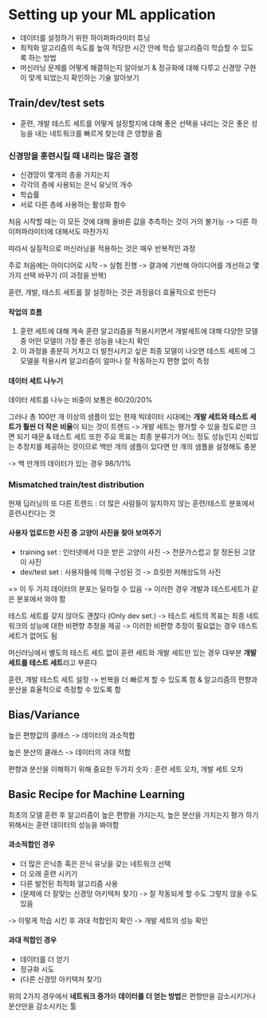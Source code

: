 # Setting up your ML application

- 데이터를 설정하기 위한 하이퍼파라미터 튜닝
- 최적화 알고리즘의 속도를 높여 적당한 시간 안에 학습 알고리즘이 학습할 수 있도록 하는 방법
- 머신러닝 문제를 어떻게 해결하는지  알아보기 & 정규화에 대해 다루고 신경망 구현이 맞게 되었는지 확인하는 기술 알아보기

## Train/dev/test sets

- 훈련, 개발 테스트 세트를 어떻게 설정할지에 대해 좋은 선택을 내리는 것은 좋은 성능을 내는 네트워크를 빠르게 찾는데 큰 영향을 줌

### 신경망을 훈련시킬 때 내리는 많은 결정

- 신경망이 몇개의 층을 가지는지
- 각각의 층에 사용되는 은닉 유닛의 개수
- 학습률
- 서로 다른 층에 사용하는 활성화 함수

처음 시작할 때는 이 모든 것에 대해 올바른 값을 추측하는 것이 거의 불가능 -> 다른 하이퍼파라미터에 대해서도 마찬가지

따라서 실질적으로 머신러닝을 적용하는 것은 매우 반복적인 과정

주로 처음에는 아이디어로 시작 -> 실험 진행 -> 결과에 기반해 아이디어를 개선하고 몇가지 선택 바꾸기 (이 과정을 반복)

훈련, 개발, 테스트 세트를 잘 설정하는 것은 과정을더 효율적으로 만든다

#### 작업의 흐름

1. 훈련 세트에 대해 계속 훈련 알고리즘을 적용시키면서 개발세트에 대해 다양한 모델 중 어떤 모델이 가장 좋은 성능을 내는지 확인
2. 이 과정을 충분히 거치고 더 발전시키고 싶은 최종 모델이 나오면 테스트 세트에 그 모델을 적용시켜 알고리즘이 얼마나 잘 작동하는지 편향 없이 측정

#### 데이터 세트 나누기

데이터 세트를 나누는 비중이 보통은 60/20/20%

그러나 총 100만 개 이상의 샘플이 있는 현재 빅데이터 시대에는 **개발 세트와 테스트 세트가 훨씬 더 작은 비율**이 되는 것이 트렌드 -> 개발 세트는 평가할 수 있을 정도로만 크면 되기 때문 & 테스트 세트 또한 주요 목표는 최종 분류기가 어느 정도 성능인지 신뢰있는 추정치를 제공하는 것이므로 백만 개의 샘플이 있다면 만 개의 샘플을 설정해도 충분

-> 백 만개의 데이터가 있는 경우 98/1/1%

### Mismatched train/test distribution

현재 딥러닝의 또 다른 트렌드 : 더 많은 사람들이 일치하지 않는 훈련/테스트 분포에서 훈련시킨다는 것

#### 사용자 업로드한 사진 중 고양이 사진을 찾아 보여주기

- training set : 인터넷에서 다운 받은 고양이 사진 -> 전문가스럽고 잘 정돈된 고양이 사진 
- dev/test set : 사용자들에 의해 구성된 것 -> 흐릿한 저해상도의 사진

=> 이 두 가지 데이터의 분포는 달라질 수 있음 -> 이러한 경우 개발과 테스트세트가 같은 분포에서 와야 함

테스트 세트를 갖지 않아도 괜찮다 (Only dev set.) -> 테스트 세트의 목표는 최종 네트워크의 성능에 대한 비편향 추정을 제공 -> 이러한 비편향 추정이 필요없는 경우 테스트 세트가 없어도 됨

머신러닝에서 별도의 테스트 세트 없이 훈련 세트와 개발 세트만 있는 경우 대부분 **개발 세트를 테스트 세트**라고 부른다

훈련, 개발 테스트 세트 설정 -> 반복을 더 빠르게 할 수 있도록 함 & 알고리즘의 편향과 분산을 효율적으로 측정할 수 있도록 함

## Bias/Variance

높은 편향값의 클래스 -> 데이터의 과소적합

높은 분산의 클래스 -> 데이터의 과대 적합

편향과 분산을 이해하기 위해 중요한 두가지 숫자 : 훈련 세트 오차, 개발 세트 오차

## Basic Recipe for Machine Learning

최초의 모델 훈련 후 알고리즘이 높은 편향을 가지는지, 높은 분산을 가지는지 평가 하기 위해서는 훈련 데이터의 성능을 봐야함

#### 과소적합인 경우

- 더 많은 은닉층 혹은 은닉 유닛을 갖는 네트워크 선택
- 더 오래 훈련 시키기
- 다른 발전된 최적화 알고리즘 사용
- (문제에 더 잘맞는 신경망 아키텍처 찾기) -> 잘 작동되게 할 수도 그렇지 않을 수도 있음

-> 이렇게 학습 시킨 후 과대 적합인지 확인 -> 개발 세트의 성능 확인

#### 과대 적합인 경우

- 데이터를 더 얻기
- 정규화 시도
- (다른 신경망 아키텍처 찾기)

위의 2가지 경우에서 **네트워크 증가**와 **데이터를 더 얻는 방법**은 편향만을 감소시키거나 분산만을 감소시키는 툴